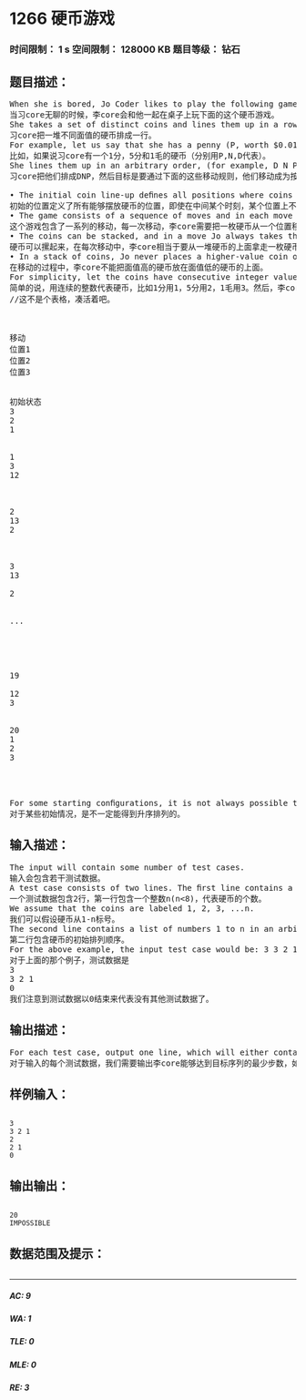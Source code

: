 # 1266 硬币游戏   
### 时间限制： 1 s     空间限制： 128000 KB     题目等级： 钻石  
## 题目描述：  

<pre>
When she is bored, Jo Coder likes to play the following game with coins on a table.
当习core无聊的时候，李core会和他一起在桌子上玩下面的这个硬币游戏。
She takes a set of distinct coins and lines them up in a row.
习core把一堆不同面值的硬币排成一行。
For example, let us say that she has a penny (P, worth $0.01), a nickel (N, worth $0.05), and a dime (D, worth $0.10).
比如，如果说习core有一个1分，5分和1毛的硬币（分别用P,N,D代表）。
She lines them up in an arbitrary order, (for example, D N P), and then moves them around with the goal of placing them in strictly increasing order by value, that is P N D (i.e., $0.01, $0.05, $0.10). She has particular rules that she follows:
习core把他们排成DNP，然后目标是要通过下面的这些移动规则，他们移动成为按照面值升序的排列PND。
  
• The initial coin line-up deﬁnes all positions where coins can be placed. That is, no additional positions can be added later, and even if one of the positions does not have a coin on it at some point, the position still exists.
初始的位置定义了所有能够摆放硬币的位置，即使在中间某个时刻，某个位置上不存在硬币，这个位置也是存在的。
• The game consists of a sequence of moves and in each move Jo moves a coin from one position to an adjacent position.
这个游戏包含了一系列的移动，每一次移动，李core需要把一枚硬币从一个位置移动到相邻的一个位置中。
• The coins can be stacked, and in a move Jo always takes the top coin from one stack and moves it to the top of another stack.
硬币可以摞起来，在每次移动中，李core相当于要从一堆硬币的上面拿走一枚硬币放在另外一堆硬币的最上面。
• In a stack of coins, Jo never places a higher-value coin on top of a lower-value coin.
在移动的过程中，李core不能把面值高的硬币放在面值低的硬币的上面。
For simplicity, let the coins have consecutive integer values (e.g., denote the penny as 1, nickel as 2, and dime as 3). Then, in the above example, Jo could play the game in the following way in 20 moves (where XY denotes that coin X is on top of coin Y):
简单的说，用连续的整数代表硬币，比如1分用1，5分用2，1毛用3。然后，李core可以用如下的20步移动来玩这个游戏。（XY代表X放在Y的上面）
//这不是个表格，凑活着吧。



移动
位置1
位置2
位置3


初始状态
3
2
1


1
3
12
 


2
13
2
 


3
13
 
2


...
 
 
 


19
 
12
3


20
1
2
3



 
For some starting conﬁgurations, it is not always possible to obtain the goal of strictly increasing order.
对于某些初始情况，是不一定能得到升序排列的。
</pre>
  
  
## 输入描述：  

<pre>
The input will contain some number of test cases.
输入会包含若干测试数据。
A test case consists of two lines. The ﬁrst line contains a positive integer n (n < 8), which is the number of coins.
一个测试数据包含2行，第一行包含一个整数n(n<8)，代表硬币的个数。
We assume that the coins are labeled 1, 2, 3, ...n.
我们可以假设硬币从1-n标号。
The second line contains a list of numbers 1 to n in an arbitrary order, which represents the initial coin conﬁguration.
第二行包含硬币的初始排列顺序。
For the above example, the input test case would be: 3 3 2 1 The end of test cases is indicated by 0 on a line by itself.
对于上面的那个例子，测试数据是
3
3 2 1
0
我们注意到测试数据以0结束来代表没有其他测试数据了。
</pre>
  
  
## 输出描述：  

<pre>
For each test case, output one line, which will either contain the minimal number of moves in which Jo can achieve the goal coin line-up, or, if it is not possible to achieve the goal coin line-up, IMPOSSIBLE.
对于输入的每个测试数据，我们需要输出李core能够达到目标序列的最少步数，如果不能达到目标序列的话，输出IMPOSSIBLE。
</pre>
  
  
## 样例输入：  

<pre><code>
3
3 2 1
2
2 1
0
</code></pre>
  
  
## 输出输出：  

<pre><code>
20
IMPOSSIBLE
</code></pre>
  
  
## 数据范围及提示：  

<pre>
</pre>
  
  
***  

##### AC: 9  
##### WA: 1  
##### TLE: 0  
##### MLE: 0  
##### RE: 3  

